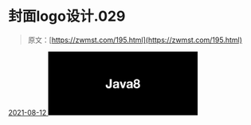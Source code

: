 <!--yml
category: 未分类
date: 0001-01-01 00:00:00
-->

# 封面logo设计.029

> 原文：[https://zwmst.com/195.html](https://zwmst.com/195.html)

   [ <time datetime="2021-08-12T09:32:58+08:00"> 2021-08-12 </time> ](https://zwmst.com/%e5%b0%81%e9%9d%a2logo%e8%ae%be%e8%ae%a1-029-2)  [![](img/a8ac590b4eb1405142a6c0e58917c029.png)](https://zwmst.com/wp-content/uploads/2021/08/1628731978-d668dd38c63acf1.jpeg)